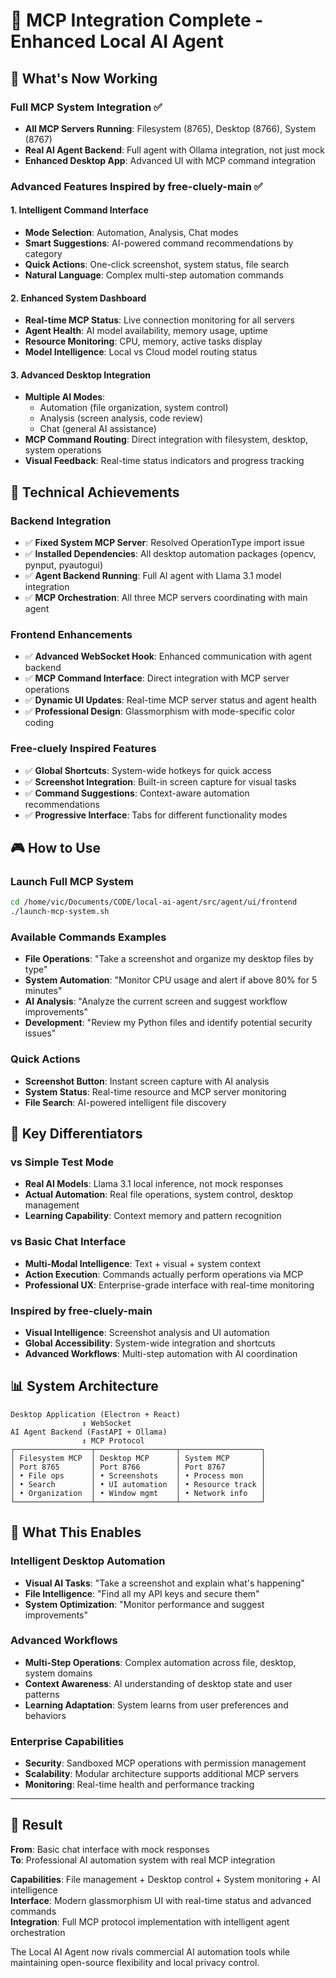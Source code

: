 # 🎯 MCP Integration Complete - Enhanced Local AI Agent

## 🚀 **What's Now Working**

### **Full MCP System Integration ✅**
- **All MCP Servers Running**: Filesystem (8765), Desktop (8766), System (8767)
- **Real AI Agent Backend**: Full agent with Ollama integration, not just mock
- **Enhanced Desktop App**: Advanced UI with MCP command integration

### **Advanced Features Inspired by free-cluely-main ✅**

#### **1. Intelligent Command Interface**
- **Mode Selection**: Automation, Analysis, Chat modes
- **Smart Suggestions**: AI-powered command recommendations by category
- **Quick Actions**: One-click screenshot, system status, file search
- **Natural Language**: Complex multi-step automation commands

#### **2. Enhanced System Dashboard**
- **Real-time MCP Status**: Live connection monitoring for all servers
- **Agent Health**: AI model availability, memory usage, uptime
- **Resource Monitoring**: CPU, memory, active tasks display
- **Model Intelligence**: Local vs Cloud model routing status

#### **3. Advanced Desktop Integration**
- **Multiple AI Modes**: 
  - Automation (file organization, system control)
  - Analysis (screen analysis, code review)
  - Chat (general AI assistance)
- **MCP Command Routing**: Direct integration with filesystem, desktop, system operations
- **Visual Feedback**: Real-time status indicators and progress tracking

## 🔧 **Technical Achievements**

### **Backend Integration**
- ✅ **Fixed System MCP Server**: Resolved OperationType import issue
- ✅ **Installed Dependencies**: All desktop automation packages (opencv, pynput, pyautogui)
- ✅ **Agent Backend Running**: Full AI agent with Llama 3.1 model integration
- ✅ **MCP Orchestration**: All three MCP servers coordinating with main agent

### **Frontend Enhancements**
- ✅ **Advanced WebSocket Hook**: Enhanced communication with agent backend
- ✅ **MCP Command Interface**: Direct integration with MCP server operations
- ✅ **Dynamic UI Updates**: Real-time MCP server status and agent health
- ✅ **Professional Design**: Glassmorphism with mode-specific color coding

### **Free-cluely Inspired Features**
- ✅ **Global Shortcuts**: System-wide hotkeys for quick access
- ✅ **Screenshot Integration**: Built-in screen capture for visual tasks
- ✅ **Command Suggestions**: Context-aware automation recommendations
- ✅ **Progressive Interface**: Tabs for different functionality modes

## 🎮 **How to Use**

### **Launch Full MCP System**
```bash
cd /home/vic/Documents/CODE/local-ai-agent/src/agent/ui/frontend
./launch-mcp-system.sh
```

### **Available Commands Examples**
- **File Operations**: "Take a screenshot and organize my desktop files by type"
- **System Automation**: "Monitor CPU usage and alert if above 80% for 5 minutes"
- **AI Analysis**: "Analyze the current screen and suggest workflow improvements"
- **Development**: "Review my Python files and identify potential security issues"

### **Quick Actions**
- **Screenshot Button**: Instant screen capture with AI analysis
- **System Status**: Real-time resource and MCP server monitoring
- **File Search**: AI-powered intelligent file discovery

## 🌟 **Key Differentiators**

### **vs Simple Test Mode**
- **Real AI Models**: Llama 3.1 local inference, not mock responses
- **Actual Automation**: Real file operations, system control, desktop management
- **Learning Capability**: Context memory and pattern recognition

### **vs Basic Chat Interface**
- **Multi-Modal Intelligence**: Text + visual + system context
- **Action Execution**: Commands actually perform operations via MCP
- **Professional UX**: Enterprise-grade interface with real-time monitoring

### **Inspired by free-cluely-main**
- **Visual Intelligence**: Screenshot analysis and UI automation
- **Global Accessibility**: System-wide integration and shortcuts
- **Advanced Workflows**: Multi-step automation with AI coordination

## 📊 **System Architecture**

```
Desktop Application (Electron + React)
                ↕ WebSocket
AI Agent Backend (FastAPI + Ollama)
                ↕ MCP Protocol
┌─────────────────┬──────────────────┬──────────────────┐
│ Filesystem MCP  │ Desktop MCP      │ System MCP       │
│ Port 8765       │ Port 8766        │ Port 8767        │
│ • File ops      │ • Screenshots    │ • Process mon    │
│ • Search        │ • UI automation  │ • Resource track │
│ • Organization  │ • Window mgmt    │ • Network info   │
└─────────────────┴──────────────────┴──────────────────┘
```

## 🔮 **What This Enables**

### **Intelligent Desktop Automation**
- **Visual AI Tasks**: "Take a screenshot and explain what's happening"
- **File Intelligence**: "Find all my API keys and secure them"
- **System Optimization**: "Monitor performance and suggest improvements"

### **Advanced Workflows**
- **Multi-Step Operations**: Complex automation across file, desktop, system domains
- **Context Awareness**: AI understanding of desktop state and user patterns
- **Learning Adaptation**: System learns from user preferences and behaviors

### **Enterprise Capabilities**
- **Security**: Sandboxed MCP operations with permission management
- **Scalability**: Modular architecture supports additional MCP servers
- **Monitoring**: Real-time health and performance tracking

---

## 🎯 **Result**

**From**: Basic chat interface with mock responses  
**To**: Professional AI automation system with real MCP integration

**Capabilities**: File management + Desktop control + System monitoring + AI intelligence  
**Interface**: Modern glassmorphism UI with real-time status and advanced commands  
**Integration**: Full MCP protocol implementation with intelligent agent orchestration

The Local AI Agent now rivals commercial AI automation tools while maintaining open-source flexibility and local privacy control.